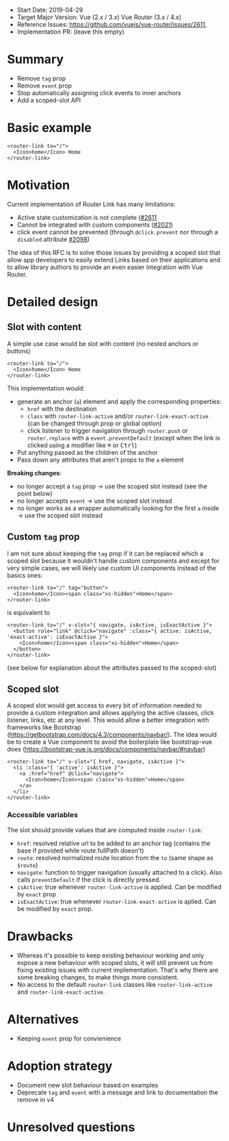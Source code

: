 - Start Date: 2019-04-29
- Target Major Version: Vue (2.x / 3.x) Vue Router (3.x / 4.x)
- Reference Issues: https://github.com/vuejs/vue-router/issues/2611,
- Implementation PR: (leave this empty)

# Summary

- Remove `tag` prop
- Remove `event` prop
- Stop automatically assigning click events to inner anchors
- Add a scoped-slot API

# Basic example

```vue
<router-link to="/">
  <Icon>home</Icon> Home
</router-link>
```

# Motivation

Current implementation of Router Link has many limitations:

- Active state customization is not complete ([#2611](https://github.com/vuejs/vue-router/issues/2611)
- Cannot be integrated with custom components ([#2021](https://github.com/vuejs/vue-router/issues/2021))
- click event cannot be prevented (through `@click.prevent` nor through a `disabled` attribute [#2098](https://github.com/vuejs/vue-router/pull/2098))

The idea of this RFC is to solve those issues by providing a scoped slot that allow app developers to easily extend Links based on their applications and to allow library authors to provide an even easier integration with Vue Router.

# Detailed design

## Slot with content

A simple use case would be slot with content (no nested anchors or buttons)

```vue
<router-link to="/">
  <Icon>home</Icon> Home
</router-link>
```

This implementation would:

- generate an anchor (`a`) element and apply the corresponding properties:
  - `href` with the destination
  - `class` with `router-link-active` and/or `router-link-exact-active` (can be changed through prop or global option)
  - click listener to trigger navigation through `router.push` or `router.replace` with a `event.preventDefault` (except when the link is clicked using a modifier like <kbd>⌘</kbd> or <kbd>Ctrl</kbd>)
- Put anything passed as the children of the anchor
- Pass down any attributes that aren't props to the `a` element

**Breaking changes**:

- no longer accept a `tag` prop -> use the scoped slot instead (see the point below)
- no longer accepts `event` -> use the scoped slot instead
- no longer works as a wrapper automatically looking for the first `a` inside -> use the scoped slot instead

## Custom `tag` prop

I am not sure about keeping the `tag` prop if it can be replaced which a scoped slot because it wouldn't handle custom components and except for very simple cases, we will likely use custom UI components instead of the basics ones:

```vue
<router-link to="/" tag="button">
  <Icon>home</Icon><span class="xs-hidden">Home</span>
</router-link>
```

is equivalent to

```vue
<router-link to="/" v-slot="{ navigate, isActive, isExactActive }">
  <button role="link" @click="navigate" :class="{ active: isActive, 'exact-active': isExactActive }">
    <Icon>home</Icon><span class="xs-hidden">Home</span>
  </button>
</router-link>
```

(see below for explanation about the attributes passed to the scoped-slot)

## Scoped slot

A scoped slot would get access to every bit of information needed to provide a custom integration and allows applying the active classes, click listener, links, etc at any level. This would allow a better integration with frameworks like Bootstrap (https://getbootstrap.com/docs/4.3/components/navbar/). The idea would be to create a Vue component to avoid the boilerplate like bootstrap-vue does (https://bootstrap-vue.js.org/docs/components/navbar/#navbar)

```vue
<router-link to="/" v-slot="{ href, navigate, isActive }">
  <li :class="{ 'active': isActive }">
    <a :href="href" @click="navigate">
      <Icon>home</Icon><span class="xs-hidden">Home</span>
    </a>
  </li>
</router-link>
```

### Accessible variables

The slot should provide values that are computed inside `router-link`:

- `href`: resolved relative url to be added to an anchor tag (contains the base if provided while route.fullPath doesn't)
- `route`: resolved normalized route location from the `to` (same shape as `$route`)
- `navigate`: function to trigger navigation (usually attached to a click). Also calls `preventDefault` if the click is directly pressed.
- `isActive`: true whenever `router-link-active` is applied. Can be modified by `exact` prop
- `isExactActive`: true whenever `router-link-exact-active` is aplied. Can be modified by `exact` prop.

# Drawbacks

- Whereas it's possible to keep existing behaviour working and only expose a new behaviour with scoped slots, it will still prevent us from fixing existing issues with current implementation. That's why there are some breaking changes, to make things more consistent.
- No access to the default `router-link` classes like `router-link-active` and `router-link-exact-active`.

# Alternatives

- Keeping `event` prop for convienience

# Adoption strategy

- Document new slot behaviour based on examples
- Deprecate `tag` and `event` with a message and link to documentation the remove in v4

# Unresolved questions
